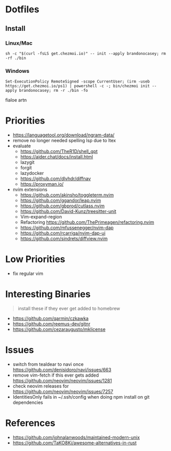 # Dotfiles


## Install
### Linux/Mac
`sh -c "$(curl -fsLS get.chezmoi.io)" -- init --apply brandonocasey; rm -rf ./bin`

### Windows
`Set-ExecutionPolicy RemoteSigned -scope CurrentUser; (irm -useb https://get.chezmoi.io/ps1) | powershell -c -; bin/chezmoi init --apply brandonocasey; rm -r ./bin -fo`

fialoe
artn
# Priorities
* https://languagetool.org/download/ngram-data/
* remove no longer needed spelling lsp due to ltex
* evaluate
    * https://github.com/TheR1D/shell_gpt
    * https://aider.chat/docs/install.html
    * lazygit
    * forgit
    * lazydocker
    * https://github.com/dlvhdr/diffnav
    * https://proxyman.io/
* nvim extensions
    * https://github.com/akinsho/toggleterm.nvim
    * https://github.com/ggandor/leap.nvim
    * https://github.com/gbprod/cutlass.nvim
    * https://github.com/David-Kunz/treesitter-unit
    * Vim-expand-region
    * Refactoring https://github.com/ThePrimeagen/refactoring.nvim
    * https://github.com/mfussenegger/nvim-dap
    * https://github.com/rcarriga/nvim-dap-ui
    * https://github.com/sindrets/diffview.nvim

# Low Priorities
* fix regular vim

# Interesting Binaries
> install these if they ever get added to homebrew

* https://github.com/qarmin/czkawka
* https://github.com/reemus-dev/gitnr
* https://github.com/cezaraugusto/mklicense

# Issues
* switch from tealdear to navi once https://github.com/denisidoro/navi/issues/663
* remove vim-fetch if this ever gets added https://github.com/neovim/neovim/issues/1281
* check neovim releases for https://github.com/neovim/neovim/issues/7257
* IdentitiesOnly fails in ~/.ssh/config when doing npm install on git dependencies

# References
* https://github.com/johnalanwoods/maintained-modern-unix
* https://github.com/TaKO8Ki/awesome-alternatives-in-rust
